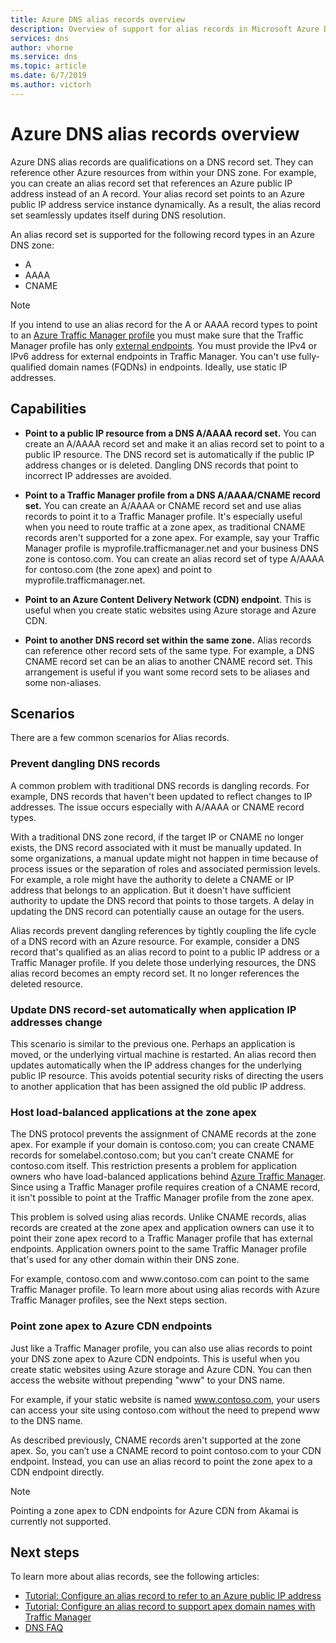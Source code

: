 ```yaml
---
title: Azure DNS alias records overview
description: Overview of support for alias records in Microsoft Azure DNS.
services: dns
author: vhorne
ms.service: dns
ms.topic: article
ms.date: 6/7/2019
ms.author: victorh
---
```


# Azure DNS alias records overview

Azure DNS alias records are qualifications on a DNS record set. They can reference other Azure resources from within your DNS zone. For example, you can create an alias record set that references an Azure public IP address instead of an A record. Your alias record set points to an Azure public IP address service instance dynamically. As a result, the alias record set seamlessly updates itself during DNS resolution.

An alias record set is supported for the following record types in an Azure DNS zone: 

- A
- AAAA
- CNAME

> [!NOTE]
> If you intend to use an alias record for the A or AAAA record types to point to an [Azure Traffic Manager profile](../traffic-manager/quickstart-create-traffic-manager-profile.md) you must make sure that the Traffic Manager profile has only [external endpoints](../traffic-manager/traffic-manager-endpoint-types.md#external-endpoints). You must provide the IPv4 or IPv6 address for external endpoints in Traffic Manager. You can't use fully-qualified domain names (FQDNs) in endpoints. Ideally, use static IP addresses.

## Capabilities

- **Point to a public IP resource from a DNS A/AAAA record set.** You can create an A/AAAA record set and make it an alias record set to point to a public IP resource. The DNS record set is automatically if the public IP address changes or is deleted. Dangling DNS records that point to incorrect IP addresses are avoided.

- **Point to a Traffic Manager profile from a DNS A/AAAA/CNAME record set.** You can create an A/AAAA or CNAME record set and use alias records to point it to a Traffic Manager profile. It's especially useful when you need to route traffic at a zone apex, as traditional CNAME records aren't supported for a zone apex. For example, say your Traffic Manager profile is myprofile.trafficmanager.net and your business DNS zone is contoso.com. You can create an alias record set of type A/AAAA for contoso.com (the zone apex) and point to myprofile.trafficmanager.net.
- **Point to an Azure Content Delivery Network (CDN) endpoint**. This is useful when you create static websites using Azure storage and Azure CDN.
- **Point to another DNS record set within the same zone.** Alias records can reference other record sets of the same type. For example, a DNS CNAME record set can be an alias to another CNAME record set. This arrangement is useful if you want some record sets to be aliases and some non-aliases.

## Scenarios

There are a few common scenarios for Alias records.

### Prevent dangling DNS records

A common problem with traditional DNS records is dangling records. For example, DNS records that haven't been updated to reflect changes to IP addresses. The issue occurs especially with A/AAAA or CNAME record types.

With a traditional DNS zone record, if the target IP or CNAME no longer exists, the DNS record associated with it must be manually updated. In some organizations, a manual update might not happen in time because of process issues or the separation of roles and associated permission levels. For example, a role might have the authority to delete a CNAME or IP address that belongs to an application. But it doesn't have sufficient authority to update the DNS record that points to those targets. A delay in updating the DNS record can potentially cause an outage for the users.

Alias records prevent dangling references by tightly coupling the life cycle of a DNS record with an Azure resource. For example, consider a DNS record that's qualified as an alias record to point to a public IP address or a Traffic Manager profile. If you delete those underlying resources, the DNS alias record becomes an empty record set. It no longer references the deleted resource.

### Update DNS record-set automatically when application IP addresses change

This scenario is similar to the previous one. Perhaps an application is moved, or the underlying virtual machine is restarted. An alias record then updates automatically when the IP address changes for the underlying public IP resource. This avoids potential security risks of directing the users to another application that has been assigned the old public IP address.

### Host load-balanced applications at the zone apex

The DNS protocol prevents the assignment of CNAME records at the zone apex. For example if your domain is contoso.com; you can create CNAME records for somelabel.contoso.com; but you can't create CNAME for contoso.com itself.
This restriction presents a problem for application owners who have load-balanced applications behind [Azure Traffic Manager](../traffic-manager/traffic-manager-overview.md). Since using a Traffic Manager profile requires creation of a CNAME record, it isn't possible to point at the Traffic Manager profile from the zone apex.

This problem is solved using alias records. Unlike CNAME records, alias records are created at the zone apex and application owners can use it to point their zone apex record to a Traffic Manager profile that has external endpoints. Application owners point to the same Traffic Manager profile that's used for any other domain within their DNS zone.

For example, contoso.com and www\.contoso.com can point to the same Traffic Manager profile. To learn more about using alias records with Azure Traffic Manager profiles, see the Next steps section.

### Point zone apex to Azure CDN endpoints

Just like a Traffic Manager profile, you can also use alias records to point your DNS zone apex to Azure CDN endpoints. This is useful when you create static websites using Azure storage and Azure CDN. You can then access the website without prepending "www" to your DNS name.

For example, if your static website is named www.contoso.com, your users can access your site using contoso.com without the need to prepend www to the DNS name.

As described previously, CNAME records aren't supported at the zone apex. So, you can’t use a CNAME record to point contoso.com to your CDN endpoint. Instead, you can use an alias record to point the zone apex to a CDN endpoint directly.

> [!NOTE]
> Pointing a zone apex to CDN endpoints for Azure CDN from Akamai is currently not supported.

## Next steps

To learn more about alias records, see the following articles:

- [Tutorial: Configure an alias record to refer to an Azure public IP address](tutorial-alias-pip.md)
- [Tutorial: Configure an alias record to support apex domain names with Traffic Manager](tutorial-alias-tm.md)
- [DNS FAQ](https://docs.microsoft.com/azure/dns/dns-faq#alias-records)
